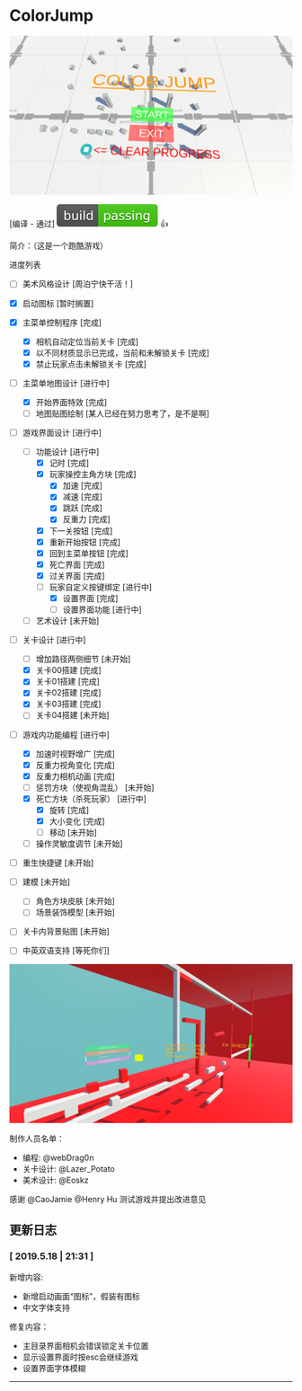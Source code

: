 



# ColorJump

![text](/README.assets/StartMenuScreenShoot.png)

[编译 - 通过] ![build passing](README.assets/build_passing.svg) :thumbsup:

简介：（这是一个跑酷游戏）

进度列表

- [ ] 美术风格设计 [周泊宁快干活！]
- [x] 启动图标 [暂时搁置]
- [x] 主菜单控制程序 [完成]
    - [x] 相机自动定位当前关卡 [完成]
    - [x] 以不同材质显示已完成，当前和未解锁关卡 [完成]
    - [x] 禁止玩家点击未解锁关卡 [完成]
- [ ] 主菜单地图设计 [进行中]

    - [x] 开始界面特效 [完成]
    - [ ] 地图贴图绘制 [某人已经在努力思考了，是不是啊]
- [ ] 游戏界面设计 [进行中]

    - [ ] 功能设计 [进行中]
        - [x] 记时 [完成]
        - [x] 玩家操控主角方块 [完成]
            - [x] 加速 [完成]
            - [x] 减速 [完成]
            - [x] 跳跃 [完成]
            - [x] 反重力 [完成]
        - [x] 下一关按钮 [完成]
        - [x] 重新开始按钮 [完成]
        - [x] 回到主菜单按钮 [完成]
        - [x] 死亡界面 [完成]
        - [x] 过关界面 [完成]
        - [ ] 玩家自定义按键绑定 [进行中]
            - [x] 设置界面 [完成]
            - [ ] 设置界面功能 [进行中]
    - [ ] 艺术设计 [未开始]
- [ ] 关卡设计 [进行中]
    - [ ] 增加路径两侧细节 [未开始]
    - [x] 关卡00搭建 [完成]
    - [x] 关卡01搭建 [完成]
    - [x] 关卡02搭建 [完成]
    - [x] 关卡03搭建 [完成]
    - [ ] 关卡04搭建 [未开始]
- [ ] 游戏内功能编程 [进行中]
    - [x] 加速时视野增广 [完成]
    - [x] 反重力视角变化 [完成]
    - [x] 反重力相机动画 [完成]
    - [ ] 惩罚方块（使视角混乱） [未开始]
    - [x] 死亡方块（杀死玩家） [进行中]
        - [x] 旋转 [完成]
        - [x] 大小变化 [完成]
        - [ ] 移动 [未开始]
    - [ ] 操作灵敏度调节 [未开始]
- [ ] 重生快捷键 [未开始]
- [ ] 建模 [未开始]

    - [ ] 角色方块皮肤 [未开始]
    - [ ] 场景装饰模型 [未开始]
- [ ] 关卡内背景贴图 [未开始]
- [ ] 中英双语支持 [等死你们]

![text](/README.assets/InGameScreenShoot.png)

制作人员名单：

* 编程: @webDrag0n
* 关卡设计: @Lazer_Potato
* 美术设计: @Eoskz

感谢 @CaoJamie @Henry Hu 测试游戏并提出改进意见

## 更新日志

### [ 2019.5.18 | 21:31 ]

新增内容:

* 新增启动画面“图标”，假装有图标
* 中文字体支持

修复内容：

* 主目录界面相机会错误锁定关卡位置
* 显示设置界面时按esc会继续游戏
* 设置界面字体模糊

---

